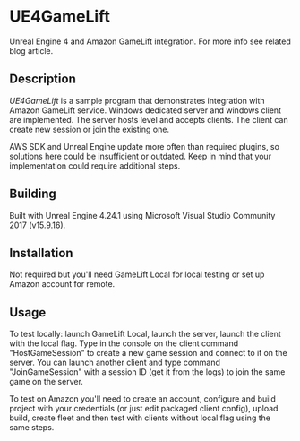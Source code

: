# UE4GameLift

Unreal Engine 4 and Amazon GameLift integration. For more info see related blog article.

## Description

_UE4GameLift_ is a sample program  that demonstrates integration with Amazon GameLift service.
Windows dedicated server and windows client are implemented.
The server hosts level and accepts clients. The client can create new session or join the existing one.

AWS SDK and Unreal Engine update more often than required plugins, so solutions here could be insufficient or outdated.
Keep in mind that your implementation could require additional steps.

## Building

Built with Unreal Engine 4.24.1 using Microsoft Visual Studio Community 2017 (v15.9.16).

## Installation

Not required but you'll need GameLift Local for local testing or set up Amazon account for remote.

## Usage

To test locally: launch GameLift Local, launch the server, launch the client with the local flag.
Type in the console on the client command "HostGameSession" to create a new game session and connect to it on the server.
You can launch another client and type command "JoinGameSession" with a session ID (get it from the logs) to join the same game on the server.

To test on Amazon you'll need to create an account, configure and build project with your credentials (or just edit packaged client config),
upload build, create fleet and then test with clients without local flag using the same steps.
